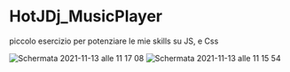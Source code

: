 # HotJDj_MusicPlayer
piccolo esercizio per potenziare le mie skills su JS, e Css

![Schermata 2021-11-13 alle 11 17 08](https://user-images.githubusercontent.com/90779392/141614959-5035cfbd-6ba8-45ae-9d12-530bacfc78bc.png)
![Schermata 2021-11-13 alle 11 15 54](https://user-images.githubusercontent.com/90779392/141614965-b805cd00-0563-4a72-897d-11712bc243b2.png)
